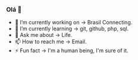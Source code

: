 ### Olá 👋

- 🔭 I’m currently working on -> Brasil Connecting.
- 🌱 I’m currently learning -> git, github, php, sql.
- 💬 Ask me about -> Life.
- 📫 How to reach me -> Email.
- ⚡ Fun fact -> I'm a human being, I'm sure of it.



